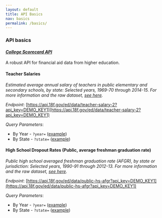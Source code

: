 ```yaml
---
layout: default
title: API Basics
nav: basics
permalink: /basics/
---
```


### API basics

#### *[College Scorecard API](https://collegescorecard.ed.gov/data/documentation/)*  

A robust API for financial aid data from higher education.

#### Teacher Salaries 

_Estimated average annual salary of teachers in public elementary and secondary schools, by state: Selected years, 1969-70 through 2014-15. For more information and the raw dataset, [see here](https://nces.ed.gov/programs/digest/d15/tables/dt15_211.60.asp?current=yes)._

*Endpoint*: [https://api.18f.gov/ed/data/teacher-salary-2?api_key=DEMO_KEY1](https://api.18f.gov/ed/data/teacher-salary-2?api_key=DEMO_KEY1)

*Query Parameters*:    
* By Year - `?year=`  ([example](https://api.18f.gov/ed/data/teacher-salary-2?api_key=DEMO_KEY1&year=1999-2000))   
* By State - `?state=`  ([example](https://api.18f.gov/ed/data/teacher-salary-2?api_key=DEMO_KEY1&state=alaska))    

#### High School Dropout Rates (Public, average freshman graduation rate)

_Public high school averaged freshman graduation rate (AFGR), by state or jurisdiction: Selected years, 1990-91 through 2012-13. For more information and the raw dataset, [see here](https://nces.ed.gov/programs/digest/d15/tables/dt15_219.35.asp?current=yes)._ 

*Endpoint*: [https://api.18f.gov/ed/data/public-hs-afgr?api_key=DEMO_KEY1](https://api.18f.gov/ed/data/public-hs-afgr?api_key=DEMO_KEY1)  

*Query Parameters*:    
* By Year - `?year=`  ([example](https://api.18f.gov/ed/data/public-hs-afgr?api_key=DEMO_KEY1&year=1999-2000))   
* By State - `?state=`  ([example](https://api.18f.gov/ed/data/public-hs-afgr?api_key=DEMO_KEY1&state=alaska))    



<body id="basics"></body>
